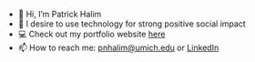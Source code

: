 - 👋 Hi, I’m Patrick Halim
- 👀 I desire to use technology for strong positive social impact
- 💻 Check out my portfolio website [here](https://pnhalim.github.io/)
- 📫 How to reach me: [pnhalim@umich.edu](pnhalim@umich.edu) or [LinkedIn](https://www.linkedin.com/in/patrick-halim/) 
